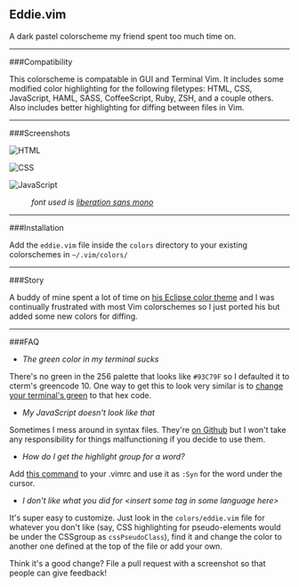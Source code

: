 Eddie.vim
----------

A dark pastel colorscheme my friend spent too much time on.

-----

###Compatibility

This colorscheme is compatable in GUI and Terminal Vim. It includes some
modified color highlighting for the following filetypes: HTML, CSS, JavaScript,
HAML, SASS, CoffeeScript, Ruby, ZSH, and a couple others. Also includes better
highlighting for diffing between files in Vim.

-----

###Screenshots


![**HTML**](http://f.cl.ly/items/2y1I3j1N0m3p3s1B3X1J/eddie-html.png)

![**CSS**](http://f.cl.ly/items/0Q1O1Z1P3X1R0z0c0j2J/eddie-css.png)

![**JavaScript**](http://f.cl.ly/items/2p0u253d2p3g0u1X1a0m/eddie-js.png)

&nbsp;&nbsp;&nbsp;&nbsp;&nbsp;&nbsp;&nbsp;&nbsp;&nbsp;
_font used is [liberation sans mono](https://fedorahosted.org/liberation-fonts/)_

------

###Installation

Add the `eddie.vim` file inside the `colors` directory to your existing
colorschemes in `~/.vim/colors/`

------

###Story

A buddy of mine spent a lot of time on [his Eclipse color
theme](http://www.eclipsecolorthemes.org/?view=theme&id=738) and I was
continually frustrated with most Vim colorschemes so I just ported his but added
some new colors for diffing.

-----

###FAQ

* *The green color in my terminal sucks*

There's no green in the 256 palette that looks like `#93C79F` so I defaulted it
to cterm's greencode 10. One way to get this to look very similar is to
[change your terminal's
green](http://f.cl.ly/items/0l2M2R010d2b3c2a0A0T/Screen%20Shot%202011-12-29%20at%209.28.41%20PM.png)
to that hex code.

* *My JavaScript doesn't look like that*

Sometimes I mess around in syntax files.  They're [on
Github](http://github.com/mattsa/dotfiles/vimbundles) but I won't take any
responsibility for things malfunctioning if you decide to use them.

* *How do I get the highlight group for a word?*

Add [this command](https://gist.github.com/1544768) to your .vimrc and use it
as `:Syn` for the word under the cursor.

* *I don't like what you did for \<insert some tag in some language here\>*  

It's super easy to customize. Just look in the `colors/eddie.vim` file for
whatever you don't like (say, CSS highlighting for pseudo-elements would be
under the CSSgroup as `cssPseudoClass`), find it and change the color to another
one defined at the top of the file or add your own.

Think it's a good change? File a pull request with a screenshot so that people
can give feedback!
